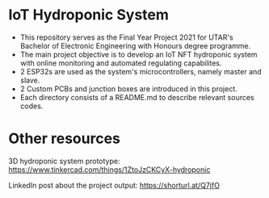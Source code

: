 # IoT Hydroponic System

- This repository serves as the Final Year Project 2021 for UTAR's Bachelor of Electronic Engineering with Honours degree programme.
- The main project objective is to develop an IoT NFT hydroponic system with online monitoring and automated regulating capabilites.
- 2 ESP32s are used as the system's microcontrollers, namely master and slave.
- 2 Custom PCBs and junction boxes are introduced in this project. 
- Each directory consists of a README.md to describe relevant sources codes.

# Other resources
  3D hydroponic system prototype: https://www.tinkercad.com/things/1ZtoJzCKCyX-hydroponic
 
  LinkedIn post about the project output: https://shorturl.at/Q7jfO


